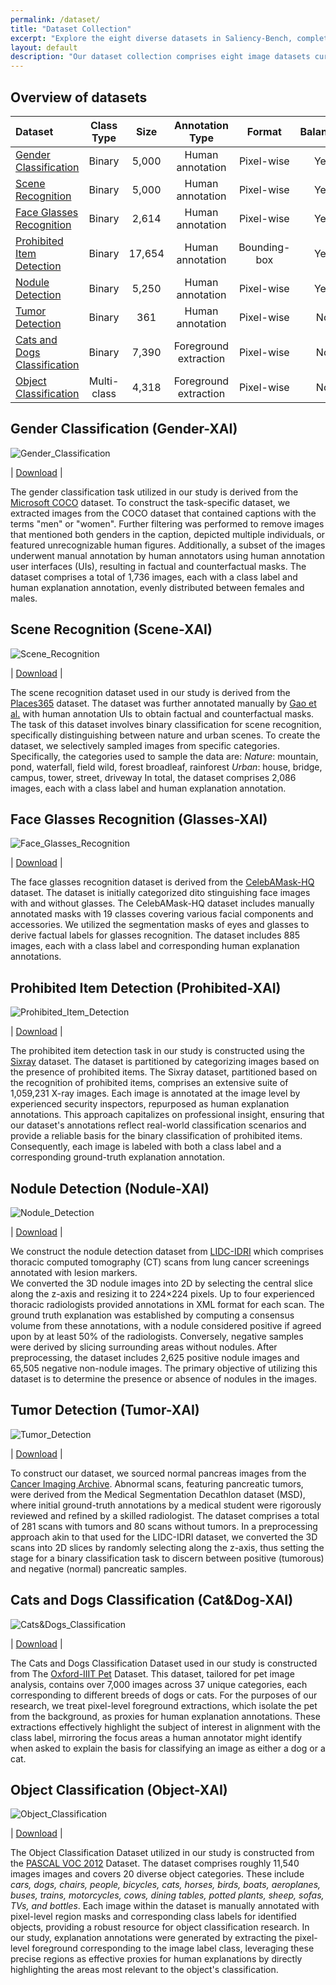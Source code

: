 ```yaml
---
permalink: /dataset/
title: "Dataset Collection"
excerpt: "Explore the eight diverse datasets in Saliency-Bench, complete with ground-truth annotations for evaluating visual explanations in XAI."
layout: default
description: "Our dataset collection comprises eight image datasets curated from diverse domains, each containing class labels and corresponding ground-truth explanation annotations. Annotation types include human annotation and foreground extraction, provided in pixel-wise or bounding-box formats. These datasets serve as benchmarks for evaluating visual explanations, providing valuable resources for researchers in the XAI field. Detailed descriptions of each dataset, annotation processes, and data processing are available in the paper (See Section 4.2, Table 1, and Appendix C for details)."
---
```


## Overview of datasets

| Dataset                           | Class Type  |   Size    |     Annotation Type     |    Format    | Balanced | Counterfactual |
|:----------------------------------|:-----------:|:---------:|:-----------------------:|:------------:|:--------:|:--------------:|
| [Gender <br/>Classification](#gender-classification-(gender-xai))        |   Binary    |   5,000   |    Human annotation     |  Pixel-wise  |   Yes    |      Yes       |
| [Scene <br/>Recognition](#scene-recognition-(scene-xai))            |   Binary    |   5,000   |    Human annotation     |  Pixel-wise  |   Yes    |      Yes       |
| [Face Glasses <br/>Recognition](#face-glasses-recognition-(glasses-xai))     |   Binary    |    2,614    |    Human annotation     |  Pixel-wise  |   Yes    |       No       |
| [Prohibited <br/>Item Detection](#prohibited-item-detection-(prohibited-xai))    |   Binary    | 17,654|    Human annotation     | Bounding-box |    Yes    |       No       |
| [Nodule <br/>Detection](#nodule-detection-(nodule-xai))             |   Binary    |   5,250   |    Human annotation     |  Pixel-wise  |    Yes    |       No       |
| [Tumor <br/>Detection](#tumor-detection-(tumor-xai))              |   Binary    |    361    |    Human annotation     |  Pixel-wise  |    No    |       No       |
| [Cats and Dogs <br/>Classification](#cats-and-dogs-classification-(cat&dog-xai)) | Binary |   7,390   | Foreground extraction |  Pixel-wise  |   No    |       No       |
| [Object <br/>Classification](#object-classification-(object-xai))        | Multi-class |  4,318   | Foreground extraction |  Pixel-wise  |   No    |       No       |

## Gender Classification (Gender-XAI)

<img src="/images/Gender_Clssification.png" alt="Gender_Classification">

| [Download](https://drive.google.com/file/d/14F3d0ZzZECloqmWCKAfs3FqMkUMjBwHG/view?usp=drive_link) | 

The gender classification task utilized in our study is derived from the [Microsoft COCO](https://cocodataset.org/) dataset. 
To construct the task-specific dataset, 
we extracted images from the COCO dataset that contained captions with the terms "men" or "women". 
Further filtering was performed to remove images that mentioned both genders in the caption, 
depicted multiple individuals, or featured unrecognizable human figures. 
Additionally, a subset of the images underwent manual annotation by human annotators using human annotation user interfaces (UIs), 
resulting in factual and counterfactual masks. 
The dataset comprises a total of 1,736 images, each with a class label and human explanation annotation, evenly distributed between females and males.

## Scene Recognition (Scene-XAI)

<img src="/images/Scene_recognition.png" alt="Scene_Recognition">

| [Download](https://drive.google.com/file/d/1k5slsco2twIOQ6Jf42iy8Wl_NERgVFiV/view?usp=drive_link) |

The scene recognition dataset used in our study is derived from the [Places365](http://places2.csail.mit.edu/index.html) dataset. 
The dataset was further annotated manually by [Gao et al.](https://arxiv.org/pdf/2206.13413.pdf) with human annotation UIs to obtain factual and counterfactual masks. 
The task of this dataset involves binary classification for scene recognition, 
specifically distinguishing between nature and urban scenes. 
To create the dataset, we selectively sampled images from specific categories. 
Specifically, the categories used to sample the data are:
_Nature_: mountain, pond, waterfall, field wild, forest broadleaf, rainforest
_Urban_: house, bridge, campus, tower, street, driveway
In total, the dataset comprises 2,086 images, each with a class label and human explanation annotation.

## Face Glasses Recognition (Glasses-XAI)

<img src="/images/Face_Glasses_Recognition.png" alt="Face_Glasses_Recognition">

| [Download](https://drive.google.com/file/d/1fsO5jl7VzK5IEJCdn7Hb9JxsBZ4LkbYz/view?usp=drive_link) |

The face glasses recognition dataset is derived from the [CelebAMask-HQ](http://mmlab.ie.cuhk.edu.hk/projects/CelebA/CelebAMask_HQ.html) dataset. 
The dataset is initially categorized dito stinguishing face images with and without glasses. 
The CelebAMask-HQ dataset includes manually annotated masks with 19 classes covering various facial components and accessories. 
We utilized the segmentation masks of eyes and glasses to derive factual labels for glasses recognition.
The dataset includes 885 images, each with a class label and corresponding human explanation annotations.

## Prohibited Item Detection (Prohibited-XAI)

<img src="/images/Prohibited_Item_Detection.png" alt="Prohibited_Item_Detection">

| [Download](https://drive.google.com/file/d/14ZSgpo6v1l-jJuLTpwsw3M7A3OkIm414/view?usp=drive_link) |

The prohibited item detection task in our study is constructed using the [Sixray](https://github.com/MeioJane/SIXray) dataset. 
The dataset is partitioned by categorizing images based on the presence of prohibited items. 
The Sixray dataset, partitioned based on the recognition of prohibited items, comprises an extensive suite of 1,059,231 X-ray images. 
Each image is annotated at the image level by experienced security inspectors, repurposed as human explanation annotations.
This approach capitalizes on professional insight, ensuring that our dataset's annotations reflect real-world classification scenarios and provide a reliable basis for the binary classification of prohibited items. 
Consequently, each image is labeled with both a class label and a corresponding ground-truth explanation annotation.


## Nodule Detection (Nodule-XAI)

<img src="/images/Nodule_Detection.png" alt="Nodule_Detection">

| [Download](https://drive.google.com/file/d/1bwtIY50NLbLAzGAx9hwgNdK9T59f4EBT/view?usp=drive_link) |

We construct the nodule detection dataset from [LIDC-IDRI](https://pubmed.ncbi.nlm.nih.gov/21452728/) 
which comprises thoracic computed tomography (CT) scans from lung cancer screenings annotated with lesion markers.  
We converted the 3D nodule images into 2D by selecting the central slice along the z-axis and resizing it to 224×224 pixels. 
Up to four experienced thoracic radiologists provided annotations in XML format for each scan. 
The ground truth explanation was established by computing a consensus volume from these annotations, with a nodule considered positive if agreed upon by at least 50% of the radiologists. 
Conversely, negative samples were derived by slicing surrounding areas without nodules. 
After preprocessing, the dataset includes 2,625 positive nodule images and 65,505 negative non-nodule images. 
The primary objective of utilizing this dataset is to determine the presence or absence of nodules in the images.


## Tumor Detection (Tumor-XAI)

<img src="/images/Tumor_Detection.png" alt="Tumor_Detection">

| [Download](https://drive.google.com/file/d/18zIIOiO6ki_6cP403J-T0zrGp7CgNk6G/view?usp=drive_link) |

To construct our dataset, we sourced normal pancreas images from the [Cancer Imaging Archive](https://wiki.cancerimagingarchive.net/display/Public/Pancreas-CT). 
Abnormal scans, featuring pancreatic tumors, were derived from the Medical Segmentation Decathlon dataset (MSD), where initial ground-truth annotations by a medical student were rigorously reviewed and refined by a skilled radiologist.
The dataset comprises a total of 281 scans with tumors and 80 scans without tumors. 
In a preprocessing approach akin to that used for the LIDC-IDRI dataset, we converted the 3D scans into 2D slices by randomly selecting along the z-axis, thus setting the stage for a binary classification task to discern between positive (tumorous) and negative (normal) pancreatic samples.

## Cats and Dogs Classification (Cat&Dog-XAI)

<img src="/images/Cats_Dogs_Classification.png" alt="Cats&Dogs_Classification">

| [Download](https://drive.google.com/file/d/13yVk7yLSbNxbpPCO49vTOnP4hXs5CSmK/view?usp=drive_link) |

The Cats and Dogs Classification Dataset used in our study is constructed from The [Oxford-IIIT Pet](https://www.robots.ox.ac.uk/~vgg/data/pets/) Dataset. 
This dataset, tailored for pet image analysis, contains over 7,000 images across 37 unique categories, each corresponding to different breeds of dogs or cats. 
For the purposes of our research, we treat pixel-level foreground extractions, which isolate the pet from the background, as proxies for human explanation annotations. 
These extractions effectively highlight the subject of interest in alignment with the class label, mirroring the focus areas a human annotator might identify when asked to explain the basis for classifying an image as either a dog or a cat.


## Object Classification (Object-XAI)

<img src="/images/Object_Classification.png" alt="Object_Classification">

| [Download](https://drive.google.com/file/d/1c3C_A-uDxObntKTpfHErj8cgzCpfCnyl/view?usp=drive_link) |

The Object Classification Dataset utilized in our study is constructed from the [PASCAL VOC 2012](http://host.robots.ox.ac.uk/pascal/VOC/voc2012/) Dataset. 
The dataset comprises roughly 11,540 images images and covers 20 diverse object categories. These include _cars, dogs, chairs, people, bicycles, cats, horses, birds, boats, aeroplanes, buses, trains, motorcycles, cows, dining tables, potted plants, sheep, sofas, TVs, and bottles_.
Each image within the dataset is manually annotated with pixel-level region masks and corresponding class labels for identified objects, providing a robust resource for object classification research. 
In our study, explanation annotations were generated by extracting the pixel-level foreground corresponding to the image label class, leveraging these precise regions as effective proxies for human explanations by directly highlighting the areas most relevant to the object's classification.
